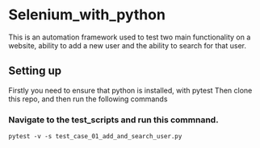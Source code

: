 # Selenium_with_python

This is an automation framework used to test two main functionality on a website, ability to add a new user and the ability to search for that user.

## Setting up

Firstly you need to ensure that python is installed, with pytest
Then clone this repo, and then run the following commands

### Navigate to the test_scripts and run this commnand.

```shell
pytest -v -s test_case_01_add_and_search_user.py
```
